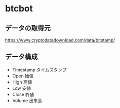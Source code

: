 # btcbot
## データの取得元
https://www.cryptodatadownload.com/data/bitstamp/

## データ構成
* Timestamp タイムスタンプ
* Open 始値
* High 高値
* Low 安値
* Close 終値
* Volume 出来高
